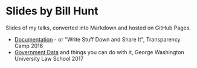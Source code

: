 # Slides by Bill Hunt

Slides of my talks, converted into Markdown and hosted on GitHub Pages.

* [Documentation](https://krues8dr.github.io/slides/documentation/) - or "Write Stuff Down and Share It", Transparency Camp 2016
* [Government Data](https://krues8dr.github.io/slides/government-data/) and things you can do with it, George Washington University Law School 2017
